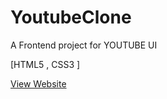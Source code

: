 # YoutubeClone
A Frontend project for YOUTUBE UI

[HTML5 , CSS3 ]

[View Website](https://favyoutubeclone.netlify.app/)
